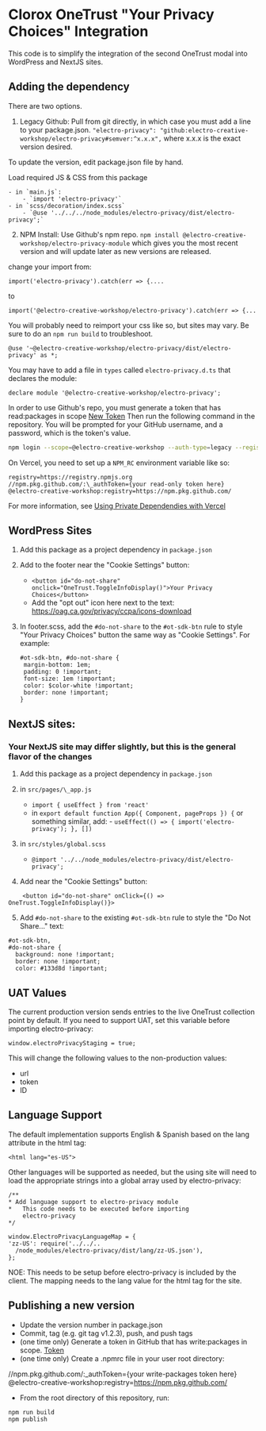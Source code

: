 # Clorox OneTrust "Your Privacy Choices" Integration

This code is to simplify the integration of the second OneTrust modal into WordPress and NextJS sites.

## Adding the dependency

There are two options.

1. Legacy Github: Pull from git directly, in which case you must add a line to your package.json.
`"electro-privacy": "github:electro-creative-workshop/electro-privacy#semver:^x.x.x",`
where x.x.x is the exact version desired. 

To update the version, edit package.json file by hand.

Load required JS & CSS from this package

    - in `main.js`:
        - `import 'electro-privacy'`
    - in `scss/decoration/index.scss`
        - `@use '../../../node_modules/electro-privacy/dist/electro-privacy';`

2. NPM Install: Use Github's npm repo.
`npm install @electro-creative-workshop/electro-privacy-module`
which gives you the most recent version and will update later as new versions
are released.

change your import from:

`import('electro-privacy').catch(err => {....`

to

`import('@electro-creative-workshop/electro-privacy').catch(err => {...`

You will probably need to reimport your css like so, but sites may vary. Be sure to do an `npm run build` to troubleshoot.

`@use '~@electro-creative-workshop/electro-privacy/dist/electro-privacy' as *;`

You may have to add a file in `types` called `electro-privacy.d.ts` that declares the module:

`declare module '@electro-creative-workshop/electro-privacy';`

In order to use Github's repo, you must generate a token that has read:packages in scope
[New Token](https://github.com/settings/tokens/new)
Then run the following command in the repository. You will be prompted for your
GitHub username, and a password, which is the token's value.

```bash
npm login --scope=@electro-creative-workshop --auth-type=legacy --registry=https://npm.pkg.github.com
```
On Vercel, you need to set up a `NPM_RC` environment variable like so:

    registry=https://registry.npmjs.org
    //npm.pkg.github.com/:\_authToken={your read-only token here}
    @electro-creative-workshop:registry=https://npm.pkg.github.com/

For more information, see [Using Private Dependendies with Vercel](https://vercel.com/guides/using-private-dependencies-with-vercel)

## WordPress Sites

1. Add this package as a project dependency in `package.json`



3. Add to the footer near the "Cookie Settings" button:

    - `<button id="do-not-share" onclick="OneTrust.ToggleInfoDisplay()">Your Privacy Choices</button>`
    - Add the "opt out" icon here next to the text: https://oag.ca.gov/privacy/ccpa/icons-download

4. In footer.scss, add the `#do-not-share` to the `#ot-sdk-btn` rule to style "Your Privacy Choices" button the same way as "Cookie Settings". For example:

    ```
    #ot-sdk-btn, #do-not-share {
     margin-bottom: 1em;
     padding: 0 !important;
     font-size: 1em !important;
     color: $color-white !important;
     border: none !important;
    }
    ```

## NextJS sites:

### Your NextJS site may differ slightly, but this is the general flavor of the changes

1. Add this package as a project dependency in `package.json`

2. in `src/pages/\_app.js`

    - `import { useEffect } from 'react'`
    - in `export default function App({ Component, pageProps }) {` or something similar, add: - `useEffect(() => { import('electro-privacy'); }, [])`

3. in `src/styles/global.scss`

    - `@import '../../node_modules/electro-privacy/dist/electro-privacy';`

4. Add near the "Cookie Settings" button:

```
    <button id="do-not-share" onClick={() => OneTrust.ToggleInfoDisplay()}>
```

5. Add `#do-not-share` to the existing `#ot-sdk-btn` rule to style the "Do Not Share..." text:

```
#ot-sdk-btn,
#do-not-share {
  background: none !important;
  border: none !important;
  color: #133d8d !important;
```

## UAT Values

The current production version sends entries to the live OneTrust collection point by default. If you need to support UAT, set this variable before importing electro-privacy:

`window.electroPrivacyStaging = true;`

This will change the following values to the non-production values:

-   url
-   token
-   ID


## Language Support

The default implementation supports English & Spanish based on the lang attribute in the html tag:

    <html lang="es-US">

Other languages will be supported as needed, but the using site will need to load the appropriate strings into a global array used by electro-privacy:

    /**
    * Add language support to electro-privacy module
    *   This code needs to be executed before importing
        electro-privacy
    */

    window.ElectroPrivacyLanguageMap = {
    'zz-US': require('../../..
      /node_modules/electro-privacy/dist/lang/zz-US.json'),
    };

NOE: This needs to be setup before electro-privacy is included by the client. The mapping needs to the lang value for the html tag for the site.

## Publishing a new version

- Update the version number in package.json
- Commit, tag (e.g. git tag v1.2.3), push, and push tags
- (one time only) Generate a token in GitHub that has write:packages in scope. [Token](https://github.com/settings/tokens/new)
- (one time only) Create a .npmrc file in your user root directory:

//npm.pkg.github.com/:\_authToken={your write-packages token here}
@electro-creative-workshop:registry=https://npm.pkg.github.com/

- From the root directory of this repository, run:

```bash
npm run build
npm publish
```
